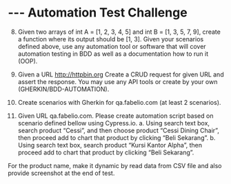 # --- Automation Test Challenge
8. Given two arrays of int A = [1, 2, 3, 4, 5] and int B = [1, 3, 5, 7, 9], create a function where its output should be [1, 3].
Given your scenarios defined above, use any automation tool or software that will cover automation testing in BDD as well as a documentation how to run it (OOP).

6. Given a URL http://httpbin.org Create a CRUD request for given URL and assert the response. You may use any API tools or create by your own (GHERKIN/BDD-AUTOMATION).

7. Create scenarios with Gherkin for qa.fabelio.com (at least 2 scenarios).

9. Given URL qa.fabelio.com. Please create automation script based on scenario defined bellow using Cypress.io.
    a. Using search text box, search product “Cessi”, and then choose product “Cessi Dining Chair”, then proceed add to chart that product by clicking “Beli Sekarang”.
    b. Using search text box, search product “Kursi Kantor Alpha”, then proceed add to chart that product by clicking “Beli Sekarang”.

For the product name, make it dynamic by read data from CSV file and also provide screenshot at the end of test.